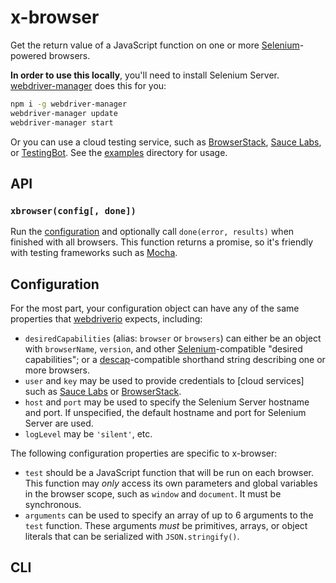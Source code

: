 # x-browser
Get the return value of a JavaScript function on one or more [Selenium]-powered
browsers.

**In order to use this locally**, you'll need to install Selenium Server.
[webdriver-manager] does this for you:

```sh
npm i -g webdriver-manager
webdriver-manager update
webdriver-manager start
```

Or you can use a cloud testing service, such as [BrowserStack], [Sauce Labs],
or [TestingBot]. See the [examples](examples/) directory for usage.

## API

### `xbrowser(config[, done])`
Run the [configuration](#configuration) and optionally call `done(error,
results)` when finished with all browsers. This function returns a promise, so
it's friendly with testing frameworks such as [Mocha].

## Configuration
For the most part, your configuration object can have any of the same
properties that [webdriverio] expects, including:

* `desiredCapabilities` (alias: `browser` or `browsers`) can either be an
  object with `browserName`, `version`, and other [Selenium]-compatible
  "desired capabilities"; or a [descap]-compatible shorthand string describing
  one or more browsers.
* `user` and `key` may be used to provide credentials to [cloud services] such
  as [Sauce Labs] or [BrowserStack].
* `host` and `port` may be used to specify the Selenium Server hostname and
  port. If unspecified, the default hostname and port for Selenium Server are
  used.
* `logLevel` may be `'silent'`, etc.

The following configuration properties are specific to x-browser:

* `test` should be a JavaScript function that will be run on each browser. This
  function may _only_ access its own parameters and global variables in the
  browser scope, such as `window` and `document`. It must be synchronous.
* `arguments` can be used to specify an array of up to 6 arguments to the
  `test` function. These arguments _must_ be primitives, arrays, or object
  literals that can be serialized with `JSON.stringify()`.

## CLI


[Sauce Labs configurator]: https://wiki.saucelabs.com/display/DOCS/Platform+Configurator
[Sauce Labs]: https://saucelabs.com/
[BrowserStack]: https://www.browserstack.com/
[Selenium]: http://www.seleniumhq.org/
[descap]: https://github.com/shawnbot/descap
[webdriverio]: http://webdriver.io/
[webdriver-manager]: https://www.npmjs.com/package/webdriver-manager
[BrowserStack]: https://www.browserstack.com/
[TestingBot]: https://testingbot.com/
[Mocha]: http://mochajs.org/
